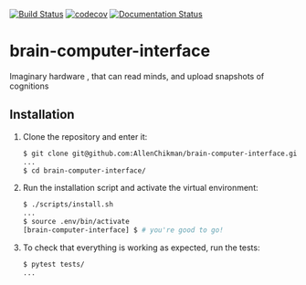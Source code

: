 [![Build Status](https://travis-ci.org/AllenChikman/brain-computer-interface.svg?branch=master)](https://travis-ci.org/AllenChikman/brain-computer-interface)
[![codecov](https://codecov.io/gh/AllenChikman/brain-computer-interface/branch/master/graph/badge.svg)](https://codecov.io/gh/AllenChikman/brain-computer-interface)
[![Documentation Status](https://readthedocs.org/projects/allen-brain-computer-interface/badge/?version=latest)](https://allen-brain-computer-interface.readthedocs.io/en/latest/?badge=latest)

# brain-computer-interface
Imaginary hardware , that can read minds, and upload snapshots of cognitions

## Installation

1. Clone the repository and enter it:

    ```sh
    $ git clone git@github.com:AllenChikman/brain-computer-interface.git
    ...
    $ cd brain-computer-interface/
    ```

2. Run the installation script and activate the virtual environment:

    ```sh
    $ ./scripts/install.sh
    ...
    $ source .env/bin/activate
    [brain-computer-interface] $ # you're good to go!
    ```

3. To check that everything is working as expected, run the tests:


    ```sh
    $ pytest tests/
    ...
    ```
